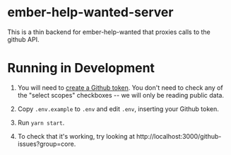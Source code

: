 # ember-help-wanted-server

This is a thin backend for ember-help-wanted that proxies calls to the github API.

# Running in Development

1. You will need to [create a Github token](https://github.com/settings/tokens/new). You don't need to check any of the "select scopes" checkboxes -- we will only be reading public data.

2. Copy `.env.example` to `.env` and edit `.env`, inserting your Github token.

3. Run `yarn start`.

4. To check that it's working, try looking at http://localhost:3000/github-issues?group=core.
